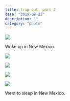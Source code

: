 ```yaml
---
title: trip out, part 2
date: "2019-09-23"
description: ""
category: "photo"
---
```


![ ](https://media.scottosmith.net/img/blog/2019/2019-09-23/tripout-1.jpg)

Woke up in New Mexico.

![ ](https://media.scottosmith.net/img/blog/2019/2019-09-23/tripout-2.jpg)

![ ](https://media.scottosmith.net/img/blog/2019/2019-09-23/tripout-3.jpg)

![ ](https://media.scottosmith.net/img/blog/2019/2019-09-23/tripout-4.jpg)

![ ](https://media.scottosmith.net/img/blog/2019/2019-09-23/tripout-5.jpg)

Went to sleep in New Mexico.
